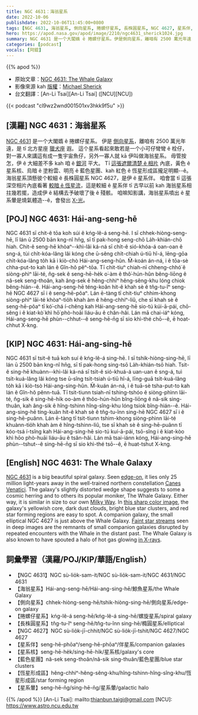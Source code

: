 ```yaml
---
title: NGC 4631：海翁星系
date: 2022-10-06
publishdate: 2022-10-06T11:45:00+0800
tags: [NGC 4631, 海翁星系, 側向星系, 捲螺仔星系, 長株圓星系, NGC 4627, 星系伴, 星系核, 藍色星團, 恆星形成區, 星系暈]
hero: https://apod.nasa.gov/apod/image/2210/ngc4631_sherick1024.jpg
summary: NGC 4631 是一个大閣媠 ê 捲螺仔星系。伊是側向星系，離咱有 2500 萬光年遠，是 tī 北方星座獵犬座遐。
categories: [podcast]
vocals: [阿錕]
---
```


{{% apod %}}

- 原始文章：[NGC 4631: The Whale Galaxy](https://apod.nasa.gov/apod/ap221006.html)
- 影像來源 kah [版權][copyright]：[Michael Sherick](https://www.astrobin.com/users/sagrada737/)
- 台文翻譯：[An-Li Tsai][An-Li Tsai] ([NCU][NCU])

{{< podcast "cl9wz2wnd001501xv3hkk9f5u" >}}

## [漢羅] NGC 4631：海翁星系
[NGC 4631][NGC 4631] 是一个大閣媠 ê 捲螺仔星系。
伊是 [側向星系][edge-on t]，離咱有 2500 萬光年遠，是 tī 北方星座 [獵犬座][Canes Venatici] 遐。
這个星系看起來敢若是一个小可仔彎彎 ê 栓仔，對一寡人來講這有成一隻宇宙魚仔，另外一寡人就 kā 伊叫做海翁星系。
毋管按怎，伊 ê 大細差不多 kah 咱 ê [銀河][Milky Way] 平大。
Tī [這張遮爾清楚 ê 相片][this sharp color image] 內底，黃色 ê 星系核、烏暗 ê 塗粉雲、明亮 ê 藍色星團、kah 紅色 ê 恆星形成區攏足明顯--ê。
海翁星系頂懸彼个較細 ê 長株圓星系 NGC 4627，是伊 ê 星系伴。
咱會當 tī 這張深空相片內底看著 [較暗 ê 恆星流][Faint star streams]，這是較細 ê 星系伴 tī 古早以前 kah 海翁星系相拄幾若擺，造成伊 ê 結構去予破壞了後 ê 殘骸。
咱嘛知影講，海翁星系噴出 ê 星系暈是燒氣體造--ê，會發出 [X-光][in X-rays]。



## [POJ] NGC 4631: Hái-ang-seng-hē
NGC 4631 sī chit-ê tōa koh súi ê kńg-lê-á seng-hē.
I sī chhek-hiòng-seng-hē, lī lán ū 2500 bān kng-nî hn̄g, sī tī pak-hong seng-chō La̍h-khián-chō hiah.
Chit-ê seng-hē khòaⁿ--khì-lâi ká-ná sī chi̍t-ê sió-khóa-á oan-oan ê sng-á, tùi chi̍t-kóa-lâng lâi kóng che ū-sêng chi̍t-chiah ú-tiū hî-á, lēng-gōa chi̍t-kóa-lâng to̍h kā i kiò-chò Hái-ang-seng-hûn.
M̄-koán án-ná, i ê tōa-sè chha-put-to kah lán ê Gîn-hô pêⁿ-tōa.
Tī chit-tiuⁿ chiah-nī chheng-chhó͘ ê siòng-phìⁿ lāi-té, n̂g-sek ê seng-hē-he̍k o͘-àm ê thô͘-hún-hûn bêng-liōng ê nâ-sek seng-thoân, kah âng-sek ê hêng-chhiⁿ hêng-sêng-khu lóng chiok bêng-hián--ê.
Hái-ang-seng-hē téng-koân hit-ê khah sè ê tn̂g-tu-îⁿ seng-hē NGC 4627 sī i ê seng-hē-pôaⁿ.
Lán ē-tàng tī chit-tiuⁿ chhim-khong siòng-phìⁿ lāi-té khòaⁿ-tio̍h khah àm ê hêng-chhiⁿ-liû, che sī khah sè ê seng-hē-pôaⁿ tī kó͘-chá í-chêng kah Hái-ang-seng-hē sio-tú kúi-ā-pái, chō-sêng i ê kiat-kò͘ khì hō͘ phò-hoāi liáu-āu ê chân-hâi.
Lán mā chai-iáⁿ kóng, Hái-ang-seng-hē phùn--chhut--ê seng-hē-n̄g sī sio khì-thé chō--ê, ē hoat-chhut X-kng.

## [KIP] NGC 4631: Hái-ang-sing-hē
NGC 4631 sī tsit-ê tuā koh suí ê kńg-lê-á sing-hē.
I sī tshik-hiòng-sing-hē, lī lán ū 2500 bān kng-nî hn̄g, sī tī pak-hong sing-tsō La̍h-khián-tsō hiah.
Tsit-ê sing-hē khuànn--khì-lâi ká-ná sī tsi̍t-ê sió-khuá-á uan-uan ê sng-á, tuì tsi̍t-kuá-lâng lâi kóng tse ū-sîng tsi̍t-tsiah ú-tiū hî-á, līng-guā tsi̍t-kuá-lâng to̍h kā i kiò-tsò Hái-ang-sing-hûn.
M̄-kuán án-ná, i ê tuā-sè tsha-put-to kah lán ê Gîn-hô pênn-tuā.
Tī tsit-tiunn tsiah-nī tshing-tshóo ê siòng-phìnn lāi-té, n̂g-sik ê sing-hē-hi̍k oo-àm ê thôo-hún-hûn bîng-liōng ê nâ-sik sing-thuân, kah âng-sik ê hîng-tshinn hîng-sîng-khu lóng tsiok bîng-hián--ê.
Hái-ang-sing-hē tíng-kuân hit-ê khah sè ê tn̂g-tu-înn sing-hē NGC 4627 sī i ê sing-hē-puânn.
Lán ē-tàng tī tsit-tiunn tshim-khong siòng-phìnn lāi-té khuànn-tio̍h khah àm ê hîng-tshinn-liû, tse sī khah sè ê sing-hē-puânn tī kóo-tsá í-tsîng kah Hái-ang-sing-hē sio-tú kuí-ā-pái, tsō-sîng i ê kiat-kòo khì hōo phò-huāi liáu-āu ê tsân-hâi.
Lán mā tsai-iánn kóng, Hái-ang-sing-hē phùn--tshut--ê sing-hē-n̄g sī sio khì-thé tsō--ê, ē huat-tshut X-kng.

## [English] NGC 4631: The Whale Galaxy
[NGC 4631][NGC 4631] is a big beautiful spiral galaxy.
Seen [edge-on][edge-on e], it lies only 25 million light-years away in the well-trained northern constellation [Canes Venatici][Canes Venatici].
The galaxy's slightly distorted wedge shape suggests to some a cosmic herring and to others its popular moniker, The Whale Galaxy.
Either way, it is similar in size to our own [Milky Way][Milky Way].
In [this sharp color image][this sharp color image], the galaxy's yellowish core, dark dust clouds, bright blue star clusters, and red star forming regions are easy to spot.
A companion galaxy, the small elliptical NGC 4627 is just above the Whale Galaxy.
[Faint star streams][Faint star streams] seen in deep images are the remnants of small companion galaxies disrupted by repeated encounters with the Whale in the distant past.
The Whale Galaxy is also known to have spouted a halo of hot gas glowing [in X-rays][in X-rays].

## 詞彙學習（漢羅/POJ/KIP/華語/English）
- 【NGC 4631】NGC sù-lio̍k-sam-it/NGC sù-lio̍k-sam-it/NGC 4631/NGC 4631
- 【海翁星系】Hái-ang-seng-hē/Hái-ang-sing-hē/鯨魚星系/the Whale Galaxy
- 【側向星系】chhek-hiòng-seng-hē/tshik-hiòng-sing-hē/側向星系/edge-on galaxy
- 【捲螺仔星系】kńg-lê-á seng-hē/kńg-lê-á sing-hē/螺旋星系/spiral galaxy
- 【長株圓星系】tn̂g-tu-îⁿ seng-hē/tn̂g-tu-înn sing-hē/橢圓星系/elliptical
- 【NGC 4627】NGC sù-lio̍k-jī-chhit/NGC sù-lio̍k-jī-tshit/NGC 4627/NGC 4627
- 【星系伴】seng-hē-phōaⁿ/seng-hē-phōaⁿ/伴星系/companion galaxies
- 【星系核】seng-hē-he̍k/sing-hē-hi̍k/星系核/galaxy's core
- 【藍色星團】nâ-sek seng-thoân/nâ-sik sing-thuân/藍色星團/blue star clusters
- 【恆星形成區】hêng-chhiⁿ-hêng-sêng-khu/hîng-tshinn-hîng-sîng-khu/恆星形成區/star forming region
- 【星系暈】seng-hē-n̄g/sing-hē-n̄g/星系暈/galactic halo


{{% /apod %}}
[An-Li Tsai]: mailto:thianbun.taigi@gmail.com
[NCU]: https://www.astro.ncu.edu.tw

[copyright]: https://apod.nasa.gov/apod/fap/lib/about_apod.html#srapply
[License]: https://creativecommons.org/licenses/by/2.0/

[NGC 4631]:http://messier.seds.org/xtra/ngc/n4631.html
[edge-on e]:https://apod.nasa.gov/apod/ap220526.html
[edge-on t]:https://apod.tw/daily/20220526/
[Canes Venatici]:http://www.hawastsoc.org/deepsky/cvn/index.html
[Milky Way]:https://apod.nasa.gov/apod/ap160524.html
[this sharp color image]:https://www.astrobin.com/nau6rh/
[Faint star streams]:http://www.cosmotography.com/images/small_new_ngc4631.html
[in X-rays]:http://chandra.harvard.edu/press/01_releases/press_071901.html
